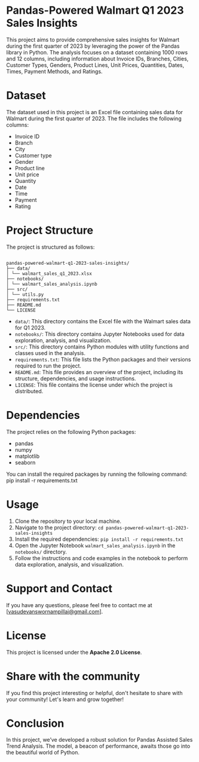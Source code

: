 # Pandas-Powered Walmart Q1 2023 Sales Insights

This project aims to provide comprehensive sales insights for Walmart during the first quarter of 2023 by leveraging the power of the Pandas library in Python. The analysis focuses on a dataset containing 1000 rows and 12 columns, including information about Invoice IDs, Branches, Cities, Customer Types, Genders, Product Lines, Unit Prices, Quantities, Dates, Times, Payment Methods, and Ratings.

# Dataset

The dataset used in this project is an Excel file containing sales data for Walmart during the first quarter of 2023. The file includes the following columns:

- Invoice ID
- Branch
- City
- Customer type
- Gender
- Product line
- Unit price
- Quantity
- Date
- Time
- Payment
- Rating

# Project Structure

The project is structured as follows:

```

pandas-powered-walmart-q1-2023-sales-insights/
├── data/
│ └── walmart_sales_q1_2023.xlsx
├── notebooks/
│ └── walmart_sales_analysis.ipynb
├── src/
│ └── utils.py
├── requirements.txt
├── README.md
└── LICENSE

```

- `data/`: This directory contains the Excel file with the Walmart sales data for Q1 2023.
- `notebooks/`: This directory contains Jupyter Notebooks used for data exploration, analysis, and visualization.
- `src/`: This directory contains Python modules with utility functions and classes used in the analysis.
- `requirements.txt`: This file lists the Python packages and their versions required to run the project.
- `README.md`: This file provides an overview of the project, including its structure, dependencies, and usage instructions.
- `LICENSE`: This file contains the license under which the project is distributed.

# Dependencies

The project relies on the following Python packages:

- pandas
- numpy
- matplotlib
- seaborn

You can install the required packages by running the following command:
pip install -r requirements.txt



# Usage

1. Clone the repository to your local machine.
2. Navigate to the project directory: `cd pandas-powered-walmart-q1-2023-sales-insights`
3. Install the required dependencies: `pip install -r requirements.txt`
4. Open the Jupyter Notebook `walmart_sales_analysis.ipynb` in the `notebooks/` directory.
5. Follow the instructions and code examples in the notebook to perform data exploration, analysis, and visualization.

# Support and Contact

If you have any questions, please feel free to contact me at [vasudevanswornampillai@gmail.com].

# License

This project is licensed under the **Apache 2.0 License**.

# Share with the community

If you find this project interesting or helpful, don't hesitate to share with your community! Let's learn and grow together!

# Conclusion

In this project, we’ve developed a robust solution for Pandas Assisted Sales Trend Analysis. The model, a beacon of performance, awaits those go into the beautiful world of Python.

